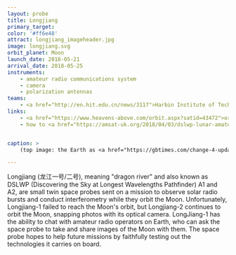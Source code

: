 ```yaml
---
layout: probe
title: Longjiang
primary_target: 
color: '#ff6e48'
attract: longjiang_imageheader.jpg
image: longjiang.svg
orbit_planet: Moon
launch_date: 2018-05-21
arrival_date: 2018-05-25
instruments:
    - amateur radio communications system
    - camera
    - polarization antennas
teams:
    - <a href="http://en.hit.edu.cn/news/3117">Harbin Institute of Technology</a>
links:
    - <a href="https://www.heavens-above.com/orbit.aspx?satid=43472">orbital data</a> for Longjiang-2
    - how to <a href="https://amsat-uk.org/2018/04/03/dslwp-lunar-amateur-radio-satellites/">communicate with Longjiang-2</a> as an amateur radio operator


caption: >
    (top image: the Earth as <a href="https://gbtimes.com/change-4-update-queqiao-relay-satellite-in-halo-orbit-longjiang-2-returns-amazing-images-from-moon">seen</a> from the orbit of the Moon by Longjiang-2, CNSA/CLEP/KACST)

---
```

Longjiang (龙江一号/二号), meaning "dragon river" and also known as DSLWP (Discovering the Sky at Longest Wavelengths Pathfinder) A1 and A2, are small twin space probes sent on a mission to observe solar radio bursts and conduct interferometry while they orbit the Moon. Unfortunately, Longjiang-1 failed to reach the Moon's orbit, but Longjiang-2 continues to orbit the Moon, snapping photos with its optical camera. LongJiang-1 has the ability to chat with amateur radio operators on Earth, who can ask the space probe to take and share images of the Moon with them. The space probe hopes to help future missions by faithfully testing out the technologies it carries on board.